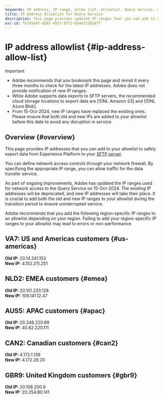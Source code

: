 ```yaml
---
keywords: IP address, IP range, allow list, allowlist, Query Service, network access
title: IP Address Allowlist for Query Service
description: This page provides updated IP ranges that you can add to your allowlist for secure access to the Query Service.
exl-id: f6745e0f-d387-45f2-9f72-054e721016ff
---
```

# IP address allowlist {#ip-address-allow-list}

>[!IMPORTANT]
>
> * Adobe recommends that you bookmark this page and revisit it every three months to check for the latest IP addresses. Adobe does not provide notification of new IP ranges.
> * While Adobe supports data exports to SFTP servers, the recommended cloud storage locations to export data are [!DNL Amazon S3] and [!DNL Azure Blob].
> * From 15-Oct-2024, new IP ranges have replaced the existing ones. Please ensure that both old and new IPs are added to your allowlist before this date to avoid any disruption in service.

## Overview {#overview}

This page provides IP addresses that you can add to your allowlist to safely export data from Experience Platform to your [SFTP server](../destinations/catalog/cloud-storage/sftp.md).

You can define network access controls through your network firewall. By specifying the appropriate IP range, you can allow traffic for the data transfer service.

As part of ongoing improvements, Adobe has updated the IP ranges used for network access to the Query Service on 15-Oct-2024. The existing IP addresses will be deprecated, and new IP addresses will take their place. It is crucial to add both the old and new IP ranges to your allowlist during the transition period to ensure uninterrupted service.

Adobe recommends that you add the following region-specific IP ranges to an allowlist depending on your region. Failing to add your region-specific IP ranges to your allowlist may lead to errors or non-performance.

## VA7: US and Americas customers {#us-americas}

**Old IP:** 20.14.241.153  
**New IP:** 4.152.211.251

## NLD2: EMEA customers {#emea}

**Old IP:** 20.101.233.128  
**New IP:** 108.141.12.47

## AUS5: APAC customers {#apac}

**Old IP:** 20.248.220.69  
**New IP:** 40.82.220.111

## CAN2: Canadian customers {#can2}

**Old IP:** 4.172.1.139  
**New IP:** 4.172.28.20

## GBR9: United Kingdom customers {#gbr9}

**Old IP:** 20.108.200.9  
**New IP:** 20.254.80.141

